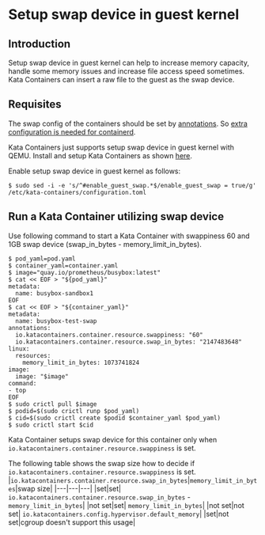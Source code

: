 # Setup swap device in guest kernel

## Introduction

Setup swap device in guest kernel can help to increase memory capacity, handle some memory issues and increase file access speed sometimes.
Kata Containers can insert a raw file to the guest as the swap device.

## Requisites

The swap config of the containers should be set by [annotations](how-to-set-sandbox-config-kata.md#container-options).  So [extra configuration is needed for containerd](how-to-set-sandbox-config-kata.md#containerd-configuration).

Kata Containers just supports setup swap device in guest kernel with QEMU.
Install and setup Kata Containers as shown [here](../install/README.md).

Enable setup swap device in guest kernel as follows:
```
$ sudo sed -i -e 's/^#enable_guest_swap.*$/enable_guest_swap = true/g' /etc/kata-containers/configuration.toml
```

## Run a Kata Container utilizing swap device

Use following command to start a Kata Container with swappiness 60 and 1GB swap device (swap_in_bytes - memory_limit_in_bytes).
```
$ pod_yaml=pod.yaml
$ container_yaml=container.yaml
$ image="quay.io/prometheus/busybox:latest"
$ cat << EOF > "${pod_yaml}"
metadata:
  name: busybox-sandbox1
EOF
$ cat << EOF > "${container_yaml}"
metadata:
  name: busybox-test-swap
annotations:
  io.katacontainers.container.resource.swappiness: "60"
  io.katacontainers.container.resource.swap_in_bytes: "2147483648"
linux:
  resources:
    memory_limit_in_bytes: 1073741824
image:
  image: "$image"
command:
- top
EOF
$ sudo crictl pull $image
$ podid=$(sudo crictl runp $pod_yaml)
$ cid=$(sudo crictl create $podid $container_yaml $pod_yaml)
$ sudo crictl start $cid
```

Kata Container setups swap device for this container only when `io.katacontainers.container.resource.swappiness` is set.

The following table shows the swap size how to decide if `io.katacontainers.container.resource.swappiness` is set.
|`io.katacontainers.container.resource.swap_in_bytes`|`memory_limit_in_bytes`|swap size|
|---|---|---|
|set|set| `io.katacontainers.container.resource.swap_in_bytes` - `memory_limit_in_bytes`|
|not set|set| `memory_limit_in_bytes`|
|not set|not set| `io.katacontainers.config.hypervisor.default_memory`|
|set|not set|cgroup doesn't support this usage|
